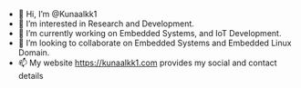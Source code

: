 - 👋 Hi, I’m @Kunaalkk1
- 👀 I’m interested in Research and Development.
- 🌱 I’m currently working on Embedded Systems, and IoT Development.
- 💞️ I’m looking to collaborate on Embedded Systems and Embedded Linux Domain.
- 📫 My website https://kunaalkk1.com provides my social and contact details
